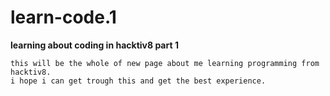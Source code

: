 # learn-code.1
<h> <b> learning about coding in hacktiv8 part 1 </b> </h> 

    this will be the whole of new page about me learning programming from hacktiv8. 
    i hope i can get trough this and get the best experience.
    
